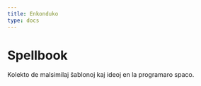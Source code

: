 ```yaml
---
title: Enkonduko
type: docs
---
```


# Spellbook

Kolekto de malsimilaj ŝablonoj kaj ideoj en la programaro spaco.
